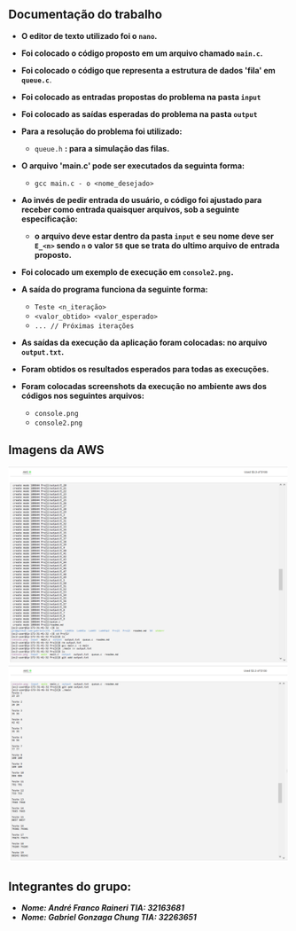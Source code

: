 
## Documentação do trabalho

- **O editor de texto utilizado foi o `nano`.**

- **Foi colocado o código proposto em um arquivo chamado `main.c`.**

- **Foi colocado o código que representa a estrutura de dados 'fila' em `queue.c`**.

- **Foi colocado as entradas propostas do problema na pasta `input`** 

- **Foi colocado as saídas esperadas do problema na pasta `output`**

- **Para a resolução do problema foi utilizado:**
  - `queue.h` **: para a simulação das filas.**

- **O arquivo 'main.c' pode ser executados da seguinta forma:** 
	- `gcc main.c - o <nome_desejado>`

- **Ao invés de pedir entrada do usuário, o código foi ajustado para receber como entrada quaisquer arquivos, sob a seguinte especificação:** 
  - **o arquivo deve estar dentro da pasta `input` e  seu nome deve ser `E_<n>`  sendo `n` o valor `58` que se trata do ultimo arquivo de entrada proposto.**

- **Foi colocado um exemplo de execução em `console2.png.`**

- **A saída do programa funciona da seguinte forma:**
  
  - `Teste <n_iteração>`
  - `<valor_obtido> <valor_esperado>`
  - `... // Próximas iterações`
- **As saídas da execução da aplicação foram colocadas: no arquivo `output.txt`.**

- **Foram  obtidos os resultados esperados para todas as execuções.**

- **Foram colocadas screenshots da execução no ambiente aws dos códigos nos seguintes arquivos:**
	- `console.png`
	- `console2.png`

## Imagens da AWS 
![Console.png](./console.png "Gerando output.txt")
![Console2.png](./console2.png "Exemplo de execução")
## Integrantes do grupo:
- ***Nome: André Franco Raineri TIA: 32163681***
- ***Nome: Gabriel Gonzaga Chung TIA: 32263651***

